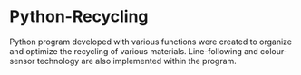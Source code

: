 # Python-Recycling

Python program developed with various functions were created to organize and optimize the recycling of various materials. Line-following and colour-sensor technology are also implemented within the program.
